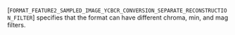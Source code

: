 [`FORMAT_FEATURE2_SAMPLED_IMAGE_YCBCR_CONVERSION_SEPARATE_RECONSTRUCTION_FILTER`]
specifies that the format can have different chroma, min, and mag
filters.